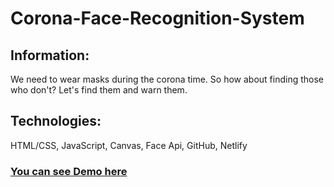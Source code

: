 # Corona-Face-Recognition-System

## Information:
We need to wear masks during the corona time. So how about finding those who don't? Let's find them and warn them.

## Technologies:
HTML/CSS, JavaScript, Canvas, Face Api, GitHub, Netlify

### <a href="https://coronaalarm.netlify.app/">You can see Demo here </a>

